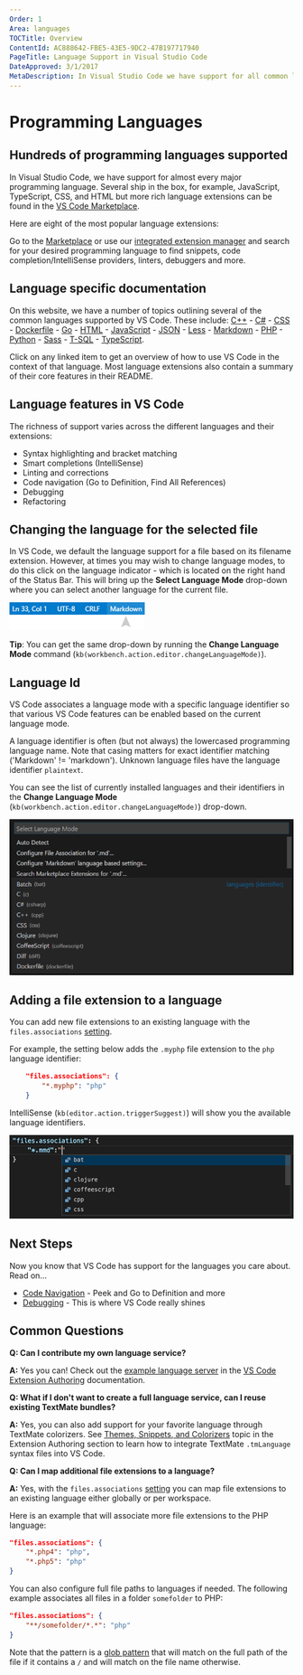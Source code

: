 ```yaml
---
Order: 1
Area: languages
TOCTitle: Overview
ContentId: AC888642-FBE5-43E5-9DC2-47B197717940
PageTitle: Language Support in Visual Studio Code
DateApproved: 3/1/2017
MetaDescription: In Visual Studio Code we have support for all common languages including smart code completion and debugging.
---
```

# Programming Languages

## Hundreds of programming languages supported

In Visual Studio Code, we have support for almost every major programming language. Several ship in the box, for example, JavaScript, TypeScript, CSS, and HTML but more rich language extensions can be found in the [VS Code Marketplace](https://marketplace.visualstudio.com/vscode/Languages).

Here are eight of the most popular language extensions:

<div class="marketplace-extensions-languages"></div>

Go to the [Marketplace](https://marketplace.visualstudio.com/vscode) or use our [integrated extension manager](/docs/editor/extension-gallery) and search for your desired programming language to find snippets, code completion/IntelliSense providers, linters, debuggers and more.

## Language specific documentation

On this website, we have a number of topics outlining several of the common languages supported by VS Code. These include: [C++](/docs/languages/cpp.md) - [C&#35;](/docs/languages/csharp.md) - [CSS](/docs/languages/css.md) - [Dockerfile](/docs/languages/dockerfile.md) - [Go](/docs/languages/go.md) - [HTML](/docs/languages/html.md) - [JavaScript](/docs/languages/javascript.md) - [JSON](/docs/languages/json.md) - [Less](/docs/languages/css.md) -
[Markdown](/docs/languages/markdown.md) - [PHP](/docs/languages/php.md) - [Python](/docs/languages/python.md) - [Sass](/docs/languages/css.md) - [T-SQL](/docs/languages/tsql.md) - [TypeScript](/docs/languages/typescript.md).

Click on any linked item to get an overview of how to use VS Code in the context of that language.  Most language extensions also contain a summary of their core features in their README.

## Language features in VS Code

The richness of support varies across the different languages and their extensions:

* Syntax highlighting and bracket matching
* Smart completions (IntelliSense)
* Linting and corrections
* Code navigation (Go to Definition, Find All References)
* Debugging
* Refactoring

## Changing the language for the selected file

In VS Code, we default the language support for a file based on its filename extension.  However, at times you may wish to change language modes, to do this click on the language indicator - which is located on the right hand of the Status Bar.  This will bring up the **Select Language Mode** drop-down where you can select another language for the current file.

![Language Selector](images/overview/languageselect.png)

**Tip**: You can get the same drop-down by running the **Change Language Mode** command (`kb(workbench.action.editor.changeLanguageMode)`).

## Language Id

VS Code associates a language mode with a specific language identifier so that various VS Code features can be enabled based on the current language mode.

A language identifier is often (but not always) the lowercased programming language name. Note that casing matters for exact identifier matching ('Markdown' != 'markdown'). Unknown language files have the language identifier `plaintext`.

You can see the list of currently installed languages and their identifiers in the **Change Language Mode** (`kb(workbench.action.editor.changeLanguageMode)`) drop-down.

![language identifiers](images/overview/language-identifiers.png)

## Adding a file extension to a language

You can add new file extensions to an existing language with the `files.associations` [setting](/docs/getstarted/settings.md).

For example, the setting below adds the `.myphp` file extension to the `php` language identifier:

```json
    "files.associations": {
        "*.myphp": "php"
    }
```

IntelliSense (`kb(editor.action.triggerSuggest)`) will show you the available language identifiers.

![language id IntelliSense](images/overview/language-id-intellisense.png)

## Next Steps

Now you know that VS Code has support for the languages you care about. Read on...

* [Code Navigation](/docs/editor/editingevolved.md) - Peek and Go to Definition and more
* [Debugging](/docs/editor/debugging.md) - This is where VS Code really shines

## Common Questions

**Q: Can I contribute my own language service?**

**A:** Yes you can! Check out the [example language server](/docs/extensions/example-language-server.md) in the [VS Code Extension Authoring](/docs/extensions/overview.md) documentation.

**Q: What if I don't want to create a full language service, can I reuse existing TextMate bundles?**

**A:** Yes, you can also add support for your favorite language through TextMate colorizers. See [Themes, Snippets, and Colorizers](/docs/extensions/themes-snippets-colorizers.md) topic in the Extension Authoring section to learn how to integrate TextMate `.tmLanguage` syntax files into VS Code.

**Q: Can I map additional file extensions to a language?**

**A:** Yes, with the `files.associations` [setting](/docs/getstarted/settings.md) you can map file extensions to an existing language either globally or per workspace.

Here is an example that will associate more file extensions to the PHP language:

```json
"files.associations": {
    "*.php4": "php",
    "*.php5": "php"
}
```

You can also configure full file paths to languages if needed. The following example associates all files in a folder `somefolder` to PHP:

```json
"files.associations": {
    "**/somefolder/*.*": "php"
}
```

Note that the pattern is a [glob pattern](https://en.wikipedia.org/wiki/Glob_%28programming%29) that will match on the full path of the file if it contains a `/` and will match on the file name otherwise.
